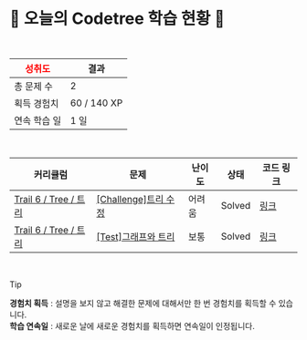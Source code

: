 # 🌲 오늘의 Codetree 학습 현황 🌲

<br />

| <span style="color:red;display:block;text-align:center;"> **성취도**</span> | 결과 |
|---|---|
| 총 문제 수 | 2 |
| 획득 경험치 | 60 / 140 XP |
| 연속 학습 일 | 1 일 |

<br />

|커리큘럼|문제|난이도|상태|코드 링크|
|---|---|---|---|---|
|[Trail 6 / Tree / 트리](https://www.codetree.ai/trail-info/intermediate-high/)|[[Challenge]트리 수정](https://www.codetree.ai/trails/complete/curated-cards/challenge-modify-tree/)|어려움|Solved|[링크](https://github.com/LeeSY99/algo-studyy/blob/main/251027/%ED%8A%B8%EB%A6%AC%20%EC%88%98%EC%A0%95/modify-tree.py)|
|[Trail 6 / Tree / 트리](https://www.codetree.ai/trail-info/intermediate-high/)|[[Test]그래프와 트리](https://www.codetree.ai/trails/complete/curated-cards/test-graphs-and-trees/)|보통|Solved|[링크](https://github.com/LeeSY99/algo-studyy/blob/main/251027/%EA%B7%B8%EB%9E%98%ED%94%84%EC%99%80%20%ED%8A%B8%EB%A6%AC/graphs-and-trees.py)|


<br />

> [!TIP]
> **경험치 획득** : 설명을 보지 않고 해결한 문제에 대해서만 한 번 경험치를 획득할 수 있습니다.  
> **학습 연속일** : 새로운 날에 새로운 경험치를 획득하면 연속일이 인정됩니다.


